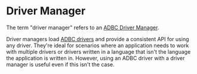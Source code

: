 <!-- Copyright (c) 2025 Columnar Technologies.  All rights reserved. -->

# Driver Manager

The term "driver manager" refers to an [ADBC Driver Manager](https://arrow.apache.org/adbc/current/format/how_manager.html).

Driver managers load [ADBC drivers](driver.md) and provide a consistent API for using any driver. They're ideal for scenarios where an application needs to work with multiple drivers or drivers written in a language that isn't the language the application is written in. However, using an ADBC driver with a driver manager is useful even if this isn't the case.
